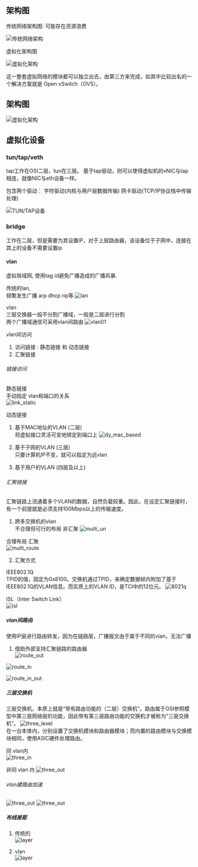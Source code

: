 ## 架构图
传统网络架构图: 
可能存在资源浪费  

![传统网络架构](../asset/tradition.png)



虚拟化架构图

![虚拟化架构](../asset/vm-struct.png)

这一整套虚拟网络的模块都可以独立出去，由第三方来完成，如其中比较出名的一个解决方案就是 Open vSwitch（OVS）。

## 架构图

![虚拟化架构](../asset/OpenVSwitch.png)

## 虚拟化设备

### tun/tap/veth
tap工作在OSI二层，tun在三层。
基于tap驱动，则可以使得虚拟机的vNIC与tap相连，就像NIC与eth设备一样。

包含两个驱动： 字符驱动(内核与用户层数据传输)   网卡驱动(TCP/IP协议栈中传输处理)

![TUN/TAP设备](../asset/tuntap.png)


### bridge
工作在二层，但是需要为其设置IP，对于上层路由器，该设备位于子网中，连接在其上的设备不需要设置ip

#### vlan
虚拟局域网, 使用tag id避免广播造成的广播风暴.

传统的lan,     
频繁发生广播 arp dhcp rip等
![lan](../asset/td_lan.png)

vlan   
三层交换器一般不分割广播域，一般是二层进行分割    
两个广播域通信可采用vlan间路由
![vlan01](../asset/vlan_01.png)

vlan间访问
1. 访问链接 : 静态链接 和 动态链接
2. 汇聚链接

###### 链接访问
静态链接    
手动指定 vlan和端口的关系    
![link_static](../asset/link_static.png)

动态链接
1. 基于MAC地址的VLAN (二层)       
将虚拟接口灵活可变地绑定到端口上
![dy_mac_based](../asset/mac_based_vlan.png)  

2. 基于子网的VLAN  (三层)     
只要计算机IP不变，就可以指定为远vlan

3. 基于用户的VLAN (四层及以上)

###### 汇聚链接
汇聚链路上流通着多个VLAN的数据，自然负载较重。因此，在设定汇聚链接时，有一个前提就是必须支持100Mbps以上的传输速度。

1. 跨多交换机的vlan   
不合理但可行的布局  非汇聚
![multi_un](../asset/multi_route_un.png)
   
合理布局 汇聚   
![multi_route](../asset/multi_route.png)

2. 汇聚方式

IEEE802.1Q     
TPID的值，固定为0x8100。交换机通过TPID，来确定数据帧内附加了基于IEEE802.1Q的VLAN信息。而实质上的VLAN ID，是TCI中的12位元。
![8021q](../asset/8021q.png)

ISL（Inter Switch Link）     
![isl](../asset/isl.png)


##### vlan间路由
使用IP层进行路由转发，因为在链路层，广播报文由于属于不同的vlan，无法广播

1. 借助外部支持汇聚链路的路由器    
![route_out](../asset/route_out.png)

![route_in](../asset/route_in.png)   

![route_in_out](../asset/route_in_out.png)  


##### 三层交换机
三层交换机，本质上就是“带有路由功能的（二层）交换机”。路由属于OSI参照模型中第三层网络层的功能，因此带有第三层路由功能的交换机才被称为“三层交换机”。
![three_level](../asset/three_route.png)    
在一台本体内，分别设置了交换机模块和路由器模块；而内置的路由模块与交换模块相同，使用ASIC硬件处理路由。

同 vlan内  
![three_in](../asset/three_in.png)

非同 vlan 内 
![three_out](../asset/three_out.png)

###### vlan建路由加速
![three_out](../asset/three_fast_one.png)
![three_out](../asset/three_fast_two.png)


##### 布线差距
1. 传统的    
   ![layer](../asset/tradtion_layer.png)
   
2. vlan     
   ![layer](../asset/vlan_layer.png)
